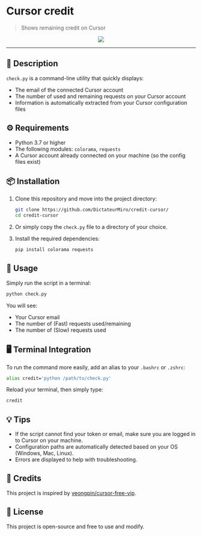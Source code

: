# Cursor credit

> Shows remaining credit on Cursor

<p align="center">
  <img src="https://i.imgur.com/nhMB9I1.png">
</p>

---

## 📝 Description

`check.py` is a command-line utility that quickly displays:
- The email of the connected Cursor account
- The number of used and remaining requests on your Cursor account
- Information is automatically extracted from your Cursor configuration files

## ⚙️ Requirements

- Python 3.7 or higher
- The following modules: `colorama`, `requests`
- A Cursor account already connected on your machine (so the config files exist)

## 📦 Installation

1. Clone this repository and move into the project directory:
   ```bash
   git clone https://github.com/DictateurMiro/credit-cursor/
   cd credit-cursor
   ```
2. Or simply copy the `check.py` file to a directory of your choice.

3. Install the required dependencies:
   ```bash
   pip install colorama requests
   ```

## 🚀 Usage

Simply run the script in a terminal:

```bash
python check.py
```

You will see:
- Your Cursor email
- The number of (Fast) requests used/remaining
- The number of (Slow) requests used

## 🖥️ Terminal Integration

To run the command more easily, add an alias to your `.bashrc` or `.zshrc`:

```bash
alias credit='python /path/to/check.py'
```

Reload your terminal, then simply type:

```bash
credit
```

## 💡 Tips

- If the script cannot find your token or email, make sure you are logged in to Cursor on your machine.
- Configuration paths are automatically detected based on your OS (Windows, Mac, Linux).
- Errors are displayed to help with troubleshooting.

## 🙏 Credits

This project is inspired by [yeongpin/cursor-free-vip](https://github.com/yeongpin/cursor-free-vip).

## 📄 License

This project is open-source and free to use and modify.
